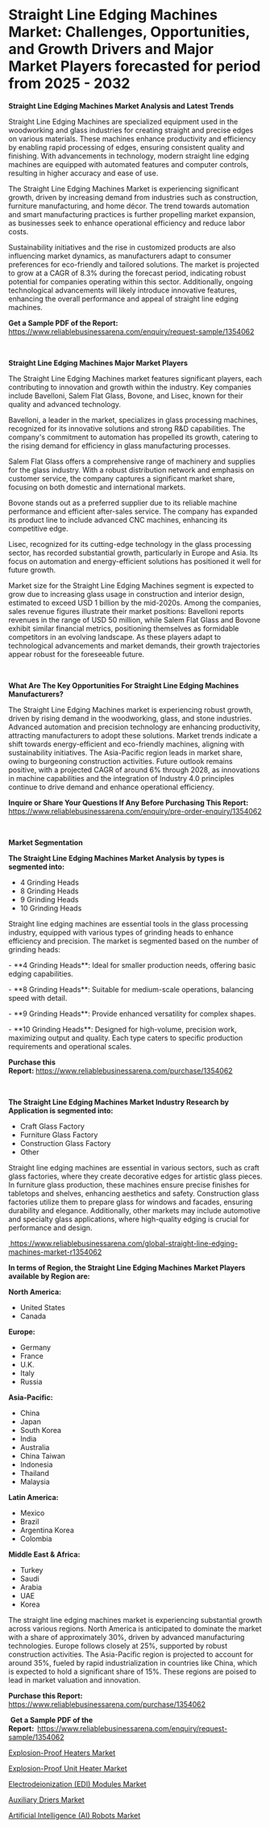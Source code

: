<p><h1>Straight Line Edging Machines Market: Challenges, Opportunities, and Growth Drivers and Major Market Players forecasted for period from 2025 - 2032</h1></p><p><strong>Straight Line Edging Machines Market Analysis and Latest Trends</strong></p>
<p><p>Straight Line Edging Machines are specialized equipment used in the woodworking and glass industries for creating straight and precise edges on various materials. These machines enhance productivity and efficiency by enabling rapid processing of edges, ensuring consistent quality and finishing. With advancements in technology, modern straight line edging machines are equipped with automated features and computer controls, resulting in higher accuracy and ease of use.</p><p>The Straight Line Edging Machines Market is experiencing significant growth, driven by increasing demand from industries such as construction, furniture manufacturing, and home décor. The trend towards automation and smart manufacturing practices is further propelling market expansion, as businesses seek to enhance operational efficiency and reduce labor costs.</p><p>Sustainability initiatives and the rise in customized products are also influencing market dynamics, as manufacturers adapt to consumer preferences for eco-friendly and tailored solutions. The market is projected to grow at a CAGR of 8.3% during the forecast period, indicating robust potential for companies operating within this sector. Additionally, ongoing technological advancements will likely introduce innovative features, enhancing the overall performance and appeal of straight line edging machines.</p></p>
<p><strong>Get a Sample PDF of the Report:&nbsp;</strong> <a href="https://www.reliablebusinessarena.com/enquiry/request-sample/1354062?utm_campaign=2182&utm_medium=2&utm_source=Github&utm_content=ia&utm_term=28022025&utm_id=straight-line-edging-machines">https://www.reliablebusinessarena.com/enquiry/request-sample/1354062</a></p>
<p>&nbsp;</p>
<p><strong>Straight Line Edging Machines Major Market Players</strong></p>
<p><p>The Straight Line Edging Machines market features significant players, each contributing to innovation and growth within the industry. Key companies include Bavelloni, Salem Flat Glass, Bovone, and Lisec, known for their quality and advanced technology. </p><p>Bavelloni, a leader in the market, specializes in glass processing machines, recognized for its innovative solutions and strong R&D capabilities. The company's commitment to automation has propelled its growth, catering to the rising demand for efficiency in glass manufacturing processes.</p><p>Salem Flat Glass offers a comprehensive range of machinery and supplies for the glass industry. With a robust distribution network and emphasis on customer service, the company captures a significant market share, focusing on both domestic and international markets. </p><p>Bovone stands out as a preferred supplier due to its reliable machine performance and efficient after-sales service. The company has expanded its product line to include advanced CNC machines, enhancing its competitive edge.</p><p>Lisec, recognized for its cutting-edge technology in the glass processing sector, has recorded substantial growth, particularly in Europe and Asia. Its focus on automation and energy-efficient solutions has positioned it well for future growth.</p><p>Market size for the Straight Line Edging Machines segment is expected to grow due to increasing glass usage in construction and interior design, estimated to exceed USD 1 billion by the mid-2020s. Among the companies, sales revenue figures illustrate their market positions: Bavelloni reports revenues in the range of USD 50 million, while Salem Flat Glass and Bovone exhibit similar financial metrics, positioning themselves as formidable competitors in an evolving landscape. As these players adapt to technological advancements and market demands, their growth trajectories appear robust for the foreseeable future.</p></p>
<p>&nbsp;</p>
<p><strong>What Are The Key Opportunities For Straight Line Edging Machines Manufacturers?</strong></p>
<p><p>The Straight Line Edging Machines market is experiencing robust growth, driven by rising demand in the woodworking, glass, and stone industries. Advanced automation and precision technology are enhancing productivity, attracting manufacturers to adopt these solutions. Market trends indicate a shift towards energy-efficient and eco-friendly machines, aligning with sustainability initiatives. The Asia-Pacific region leads in market share, owing to burgeoning construction activities. Future outlook remains positive, with a projected CAGR of around 6% through 2028, as innovations in machine capabilities and the integration of Industry 4.0 principles continue to drive demand and enhance operational efficiency.</p></p>
<p><strong>Inquire or Share Your Questions If Any Before Purchasing This Report:</strong> <a href="https://www.reliablebusinessarena.com/enquiry/pre-order-enquiry/1354062?utm_campaign=2182&utm_medium=2&utm_source=Github&utm_content=ia&utm_term=28022025&utm_id=straight-line-edging-machines">https://www.reliablebusinessarena.com/enquiry/pre-order-enquiry/1354062</a></p>
<p>&nbsp;</p>
<p><strong>Market Segmentation</strong></p>
<p><strong>The Straight Line Edging Machines Market Analysis by types is segmented into:</strong></p>
<p><ul><li>4 Grinding Heads</li><li>8 Grinding Heads</li><li>9 Grinding Heads</li><li>10 Grinding Heads</li></ul></p>
<p><p>Straight line edging machines are essential tools in the glass processing industry, equipped with various types of grinding heads to enhance efficiency and precision. The market is segmented based on the number of grinding heads: </p><p>- **4 Grinding Heads**: Ideal for smaller production needs, offering basic edging capabilities.</p><p>- **8 Grinding Heads**: Suitable for medium-scale operations, balancing speed with detail.</p><p>- **9 Grinding Heads**: Provide enhanced versatility for complex shapes.</p><p>- **10 Grinding Heads**: Designed for high-volume, precision work, maximizing output and quality. Each type caters to specific production requirements and operational scales.</p></p>
<p><strong>Purchase this Report:&nbsp;</strong><a href="https://www.reliablebusinessarena.com/purchase/1354062?utm_campaign=2182&utm_medium=2&utm_source=Github&utm_content=ia&utm_term=28022025&utm_id=straight-line-edging-machines">https://www.reliablebusinessarena.com/purchase/1354062</a></p>
<p>&nbsp;</p>
<p><strong>The Straight Line Edging Machines Market Industry Research by Application is segmented into:</strong></p>
<p><ul><li>Craft Glass Factory</li><li>Furniture Glass Factory</li><li>Construction Glass Factory</li><li>Other</li></ul></p>
<p><p>Straight line edging machines are essential in various sectors, such as craft glass factories, where they create decorative edges for artistic glass pieces. In furniture glass production, these machines ensure precise finishes for tabletops and shelves, enhancing aesthetics and safety. Construction glass factories utilize them to prepare glass for windows and facades, ensuring durability and elegance. Additionally, other markets may include automotive and specialty glass applications, where high-quality edging is crucial for performance and design.</p></p>
<p><a href="https://www.reliablebusinessarena.com/global-straight-line-edging-machines-market-r1354062?utm_campaign=2182&utm_medium=2&utm_source=Github&utm_content=ia&utm_term=28022025&utm_id=straight-line-edging-machines">&nbsp;https://www.reliablebusinessarena.com/global-straight-line-edging-machines-market-r1354062</a></p>
<p><strong>In terms of Region, the Straight Line Edging Machines Market Players available by Region are:</strong></p>
<p>
    <p> <strong> North America: </strong>
        <ul>
            <li>United States</li>
            <li>Canada</li>
        </ul>
        </p> 
    <p> <strong> Europe: </strong>
        <ul>
            <li>Germany</li>
            <li>France</li>
            <li>U.K.</li>
            <li>Italy</li>
            <li>Russia</li>
        </ul>
        </p> 
    <p> <strong> Asia-Pacific: </strong>
        <ul>
            <li>China</li>
            <li>Japan</li>
            <li>South Korea</li>
            <li>India</li>
            <li>Australia</li>
            <li>China Taiwan</li>
            <li>Indonesia</li>
            <li>Thailand</li>
            <li>Malaysia</li>
        </ul>
        </p> 
    <p> <strong> Latin America: </strong>
        <ul>
            <li>Mexico</li>
            <li>Brazil</li>
            <li>Argentina Korea</li>
            <li>Colombia</li>
        </ul>
        </p> 
    <p> <strong> Middle East & Africa: </strong>
        <ul>
            <li>Turkey</li>
            <li>Saudi</li>
            <li>Arabia</li>
            <li>UAE</li>
            <li>Korea</li>
        </ul>
    </p>
    </p>
<p><p>The straight line edging machines market is experiencing substantial growth across various regions. North America is anticipated to dominate the market with a share of approximately 30%, driven by advanced manufacturing technologies. Europe follows closely at 25%, supported by robust construction activities. The Asia-Pacific region is projected to account for around 35%, fueled by rapid industrialization in countries like China, which is expected to hold a significant share of 15%. These regions are poised to lead in market valuation and innovation.</p></p>
<p><strong>Purchase this Report: </strong><a href="https://www.reliablebusinessarena.com/purchase/1354062?utm_campaign=2182&utm_medium=2&utm_source=Github&utm_content=ia&utm_term=28022025&utm_id=straight-line-edging-machines">https://www.reliablebusinessarena.com/purchase/1354062</a></p>
<p>&nbsp;<strong>Get a Sample PDF of the Report:&nbsp;&nbsp;</strong><a href="https://www.reliablebusinessarena.com/enquiry/request-sample/1354062?utm_campaign=2182&utm_medium=2&utm_source=Github&utm_content=ia&utm_term=28022025&utm_id=straight-line-edging-machines">https://www.reliablebusinessarena.com/enquiry/request-sample/1354062</a></p>
<p><strong></strong></p>
<p><p><a href="https://github.com/kirstejuvet/Market-Research-Report-List-1/blob/main/explosion-proof-heaters-market.md?utm_campaign=2182&utm_medium=2&utm_source=Github&utm_content=ia&utm_term=28022025&utm_id=straight-line-edging-machines">Explosion-Proof Heaters Market</a></p><p><a href="https://github.com/godutetraeva/Market-Research-Report-List-1/blob/main/explosion-proof-unit-heater-market.md?utm_campaign=2182&utm_medium=2&utm_source=Github&utm_content=ia&utm_term=28022025&utm_id=straight-line-edging-machines">Explosion-Proof Unit Heater Market</a></p><p><a href="https://github.com/boccalyver5k/Market-Research-Report-List-1/blob/main/electrodeionization-edi-modules-market.md?utm_campaign=2182&utm_medium=2&utm_source=Github&utm_content=ia&utm_term=28022025&utm_id=straight-line-edging-machines">Electrodeionization (EDI) Modules Market</a></p><p><a href="https://github.com/jhoonatsev/Market-Research-Report-List-1/blob/main/auxiliary-driers-market.md?utm_campaign=2182&utm_medium=2&utm_source=Github&utm_content=ia&utm_term=28022025&utm_id=straight-line-edging-machines">Auxiliary Driers Market</a></p><p><a href="https://github.com/hamremunazm4/Market-Research-Report-List-1/blob/main/artificial-intelligence-ai-robots-market.md?utm_campaign=2182&utm_medium=2&utm_source=Github&utm_content=ia&utm_term=28022025&utm_id=straight-line-edging-machines">Artificial Intelligence (AI) Robots Market</a></p></p>